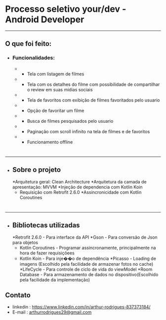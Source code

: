 # Processo seletivo your/dev - Android Developer

* * *

## O que foi feito:

+ ### Funcionalidades:
    * - Tela com listagem de filmes
    * - Tela com os detalhes do filme com possibilidade de compartilhar o review em suas midias sociais
    * - Tela de favoritos com exibição de filmes favoritados pelo usuario
    * - Opção de favoritar um filme
    * - Busca de filmes pesquisados pelo usuario
    * - Paginação com scroll infinito na tela de filmes e de favoritos
    * - Funcionamento offline
#
* * *
+ ## Sobre o projeto
    *Arquitetura geral: Clean Architecture
    *Arquitetura da camada de apresentação: MVVM
    *Injeção de dependencia com Kotlin Koin
    * Requisição com Retrofit 2.6.0
    *Assincronicidade com Kotlin Coroutines
#
* * * 
* ## Bibliotecas utilizadas        
    *Retrofit 2.6.0 - Para interface da API
    *Gson - Para conversão de Json para objetos
    * Kotlin Coroutines - Programar assincronamente, principalmente na hora de fazer requisiçõees
    * Kotlin Koin - Para inje��o de dependência
    *Picasso - Loading de imagens (Escolhido pela facilidade de armazenar fotos no cache)
    *LifeCycle - Para controle de ciclo de vida do viewModel
    *Room Database - Para armazenamento de dados no dispositivo(Escolhido pela facilidade da implementação)
    
## Contato
* linkedin : https://www.linkedin.com/in/arthur-rodrigues-837373184/
* E-mail : arthurrodrigues29@gmail.com    


